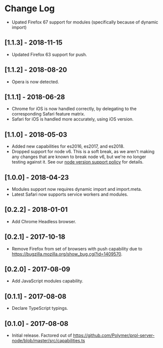 # Change Log

<!-- ## Unreleased -->
<!-- Add new, unreleased changes here. -->
* Upated Firefox 67 support for modules (specifically because of dynamic import)

## [1.1.3] - 2018-11-15
* Updated Firefox 63 support for push.

## [1.1.2] - 2018-08-20
* Opera is now detected.

## [1.1.1] - 2018-06-28
* Chrome for iOS is now handled correctly, by delegating to the corresponding
  Safari feature matrix.
* Safari for iOS is handled more accurately, using iOS version.

## [1.1.0] - 2018-05-03
* Added new capabilities for es2016, es2017, and es2018.
* Dropped support for node v6. This is a soft break, as we aren't making any
  changes that are known to break node v6, but we're no longer testing against
  it. See our [node version support
  policy](https://www.polymer-project.org/2.0/docs/tools/node-support) for
  details.

## [1.0.0] - 2018-04-23
- Modules support now requires dynamic import and import.meta.
- Latest Safari now supports service workers and modules.

## [0.2.2] - 2018-01-01
- Add Chrome Headless browser.

## [0.2.1] - 2017-10-18
- Remove Firefox from set of browsers with push capability due to
  https://bugzilla.mozilla.org/show_bug.cgi?id=1409570.

## [0.2.0] - 2017-08-09
- Add JavaScript modules capability.

## [0.1.1] - 2017-08-08
- Declare TypeScript typings.

## [0.1.0] - 2017-08-08
- Initial release. Factored out of
  https://github.com/Polymer/prpl-server-node/blob/master/src/capabilities.ts
